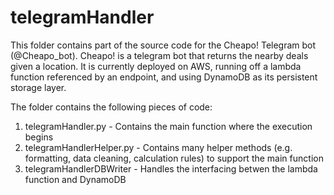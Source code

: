 # telegramHandler

This folder contains part of the source code for the Cheapo! Telegram bot (@Cheapo_bot). Cheapo! is a telegram bot that returns the nearby deals given a location. It is currently deployed on AWS, running off a lambda function referenced by an endpoint, and using DynamoDB as its persistent storage layer.

The folder contains the following pieces of code:
1. telegramHandler.py - Contains the main function where the execution begins
2. telegramHandlerHelper.py - Contains many helper methods (e.g. formatting, data cleaning, calculation rules) to support the main function
3. telegramHandlerDBWriter - Handles the interfacing betwen the lambda function and DynamoDB
